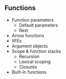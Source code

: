 ## Functions

- Function parameters
  - Default parameters
  - Rest
- Arrow functions
- IIFEs
- Argument objects
- Scope & function stacks
  - Recursion
  - Lexical scoping
  - Closures
- Built-in functions
